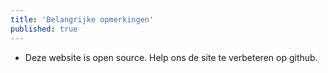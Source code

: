 ```yaml
---
title: 'Belangrijke opmerkingen'
published: true
---
```

* Deze website is open source. Help ons de site te verbeteren op github.